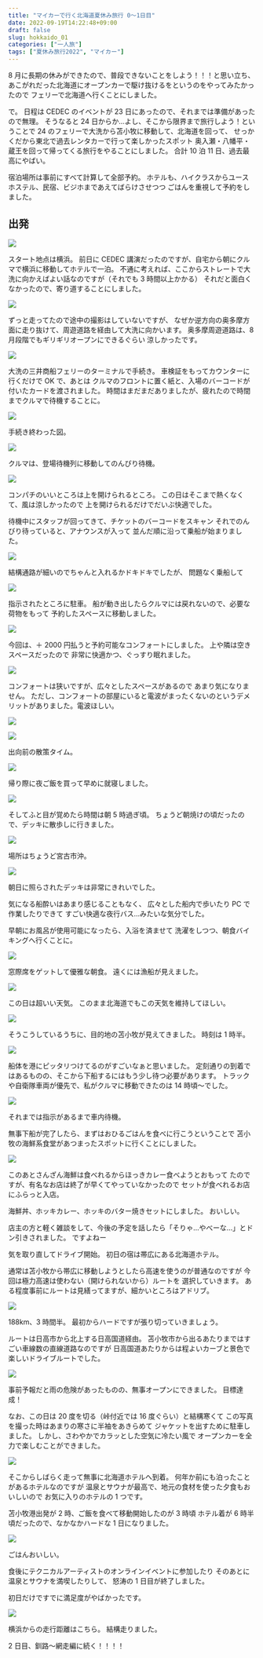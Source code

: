 ```yaml
---
title: "マイカーで行く北海道夏休み旅行 0～1日目"
date: 2022-09-19T14:22:48+09:00
draft: false
slug: hokkaido_01
categories: ["一人旅"]
tags: ["夏休み旅行2022", "マイカー"]
---
```


8 月に長期の休みができたので、普段できないことをしよう！！！と思い立ち、
あこがれだった北海道にオープンカーで駆け抜けるをというのをやってみたかったので
フェリーで北海道へ行くことにしました。

で。
日程は CEDEC のイベントが 23 日にあったので、それまでは準備があったので無理。
そうなると 24 日からか...よし、そこから限界まで旅行しよう！ということで
24 のフェリーで大洗から苫小牧に移動して、北海道を回って、
せっかくだから東北で過去レンタカーで行って楽しかったスポット
奥入瀬・八幡平・蔵王を回って帰ってくる旅行をやることにしました。
合計 10 泊 11 日、過去最高にやばい。

宿泊場所は事前にすべて計算して全部予約。
ホテルも、ハイクラスからユースホステル、民宿、ビジホまであえてばらけさせつつ
ごはんを重視して予約をしました。

## 出発

![](https://gyazo.com/05f71ce8fd06927ee6b2e104e75b250e.jpg)

スタート地点は横浜。
前日に CEDEC 講演だったのですが、自宅から朝にクルマで横浜に移動してホテルで一泊。
不通に考えれば、ここからストレートで大洗に向かえばよい話なのですが（それでも 3 時間以上かかる）
それだと面白くなかったので、寄り道することにしました。

![](https://gyazo.com/a05709e08367a8bd1a89ece4c99d7c6a.png)

ずっと走ってたので途中の撮影はしていないですが、
なぜか逆方向の奥多摩方面に走り抜けて、周遊道路を経由して大洗に向かいます。
奥多摩周遊道路は、8 月段階でもギリギリオープンにできるぐらい
涼しかったです。

![](https://gyazo.com/1a3977cb2e667f0159713a627f9b1965.png)

大洗の三井商船フェリーのターミナルで手続き。
車検証をもってカウンターに行くだけで OK で、あとは
クルマのフロントに置く紙と、入場のバーコードが付いたカードを渡されました。
時間はまだまだありましたが、疲れたので時間までクルマで待機することに。

![](https://gyazo.com/f2df11b608505b6d79759e621735c3d9.jpg)

手続き終わった図。

![](https://gyazo.com/20762d593e141668375fc9d8c823d794.jpg)

クルマは、登場待機列に移動してのんびり待機。

![](https://gyazo.com/fef6870fb058b78667617168c97beb45.jpg)

コンパチのいいところは上を開けられるところ。
この日はそこまで熱くなくて、風は涼しかったので
上を開けられるだけでだいぶ快適でした。

待機中にスタッフが回ってきて、チケットのバーコードをスキャン
それでのんびり待っていると、アナウンスが入って
並んだ順に沿って乗船が始まりました。

![](https://gyazo.com/a27490cf9e41272641a74ff6b060386d.jpg)

結構通路が細いのでちゃんと入れるかドキドキでしたが、
問題なく乗船して

![](https://gyazo.com/d7bdf53ea2d5bf6f3d9ed87f6c1a6d47.jpg)

指示されたところに駐車。
船が動き出したらクルマには戻れないので、必要な荷物をもって
予約したスペースに移動しました。

![](https://gyazo.com/2c1a9dddfa33f3c449240f4bedb7b3f1.jpg)

今回は、＋ 2000 円払うと予約可能なコンフォートにしました。
上や隣は空きスペースだったので
非常に快適かつ、ぐっすり眠れました。

![](https://gyazo.com/5c829e70d4b0572fd6d82c2151279f37.jpg)

コンフォートは狭いですが、広々としたスペースがあるので
あまり気になりません。
ただし、コンフォートの部屋にいると電波がまったくないのというデメリットがありました。電波ほしい。

![](https://gyazo.com/5d324ce9b6005b3140765b830c46bc6c.jpg)

![](https://gyazo.com/7b0eaddd7cfe627a4905b537769fada7.jpg)

出向前の散策タイム。

![](https://gyazo.com/1b1bf63a91a568669e2bff725d427154.jpg)

帰り際に夜ご飯を買って早めに就寝しました。

![](https://gyazo.com/985fa45b5036ebe4227e7cb0ac93100a.jpg)

そしてふと目が覚めたら時間は朝 5 時過ぎ頃。
ちょうど朝焼けの頃だったので、デッキに散歩しに行きました。

![](https://gyazo.com/14907160441cb5ff32870a9971189817.jpg)

場所はちょうど宮古市沖。

![](https://gyazo.com/d5c36eb9befbc6864eb4c57d976602cb.jpg)

朝日に照らされたデッキは非常にきれいでした。

気になる船酔いはあまり感じることもなく、
広々とした船内で歩いたり PC で作業したりできて
すごい快適な夜行バス...みたいな気分でした。

早朝にお風呂が使用可能になったら、入浴を済ませて
洗濯をしつつ、朝食バイキングへ行くことに。

![](https://gyazo.com/58d96ca746d87e4438accf790a5df381.jpg)

窓際席をゲットして優雅な朝食。
遠くには漁船が見えました。

![](https://gyazo.com/247120d4aa752934f7b7b064fdd46491.jpg)

この日は超いい天気。
このまま北海道でもこの天気を維持してほしい。

![](https://gyazo.com/6e6062a4e5923fcfdd33f498674fe845.jpg)

そうこうしているうちに、目的地の苫小牧が見えてきました。
時刻は 1 時半。

![](https://gyazo.com/b5807f5891464d7c61b66fb107a4f753.jpg)

船体を港にピッタリつけてるのがすごいなぁと思いました。
定刻通りの到着ではあるものの、そこから下船するにはもう少し待つ必要があります。
トラックや自衛隊車両が優先で、私がクルマに移動できたのは 14 時頃～でした。

![](https://gyazo.com/a8d992c3a04b19b0c9f7e01249d022dd.jpg)

それまでは指示があるまで車内待機。

無事下船が完了したら、まずはおひるごはんを食べに行こうということで
苫小牧の海鮮系食堂があつまったスポットに行くことにしました。

![](https://gyazo.com/2919eb647f9fc9ee8993150a5c2c65c1.jpg)

このあとさんざん海鮮は食べれるからほっきカレー食べようとおもって
たのですが、有名なお店は終了が早くてやっていなかったので
セットが食べれるお店にふらっと入店。

海鮮丼、ホッキカレー、ホッキのバター焼きセットにしました。
おいしい。

店主の方と軽く雑談をして、今後の予定を話したら「そりゃ...やべーな...」とドン引きされました。
ですよねー

気を取り直してドライブ開始。
初日の宿は帯広にある北海道ホテル。

通常は苫小牧から帯広に移動しようとしたら高速を使うのが普通なのですが
今回は極力高速は使わない（開けられないから）ルートを
選択していきます。
ある程度事前にルートは見繕ってますが、細かいところはアドリブ。

![](https://gyazo.com/6420859aaae65968a3c924f32fec9e5c.png)

188km、3 時間半。
最初からハードですが張り切っていきましょう。

ルートは日高市から北上する日高国道経由。
苫小牧市から出るあたりまではすごい車線数の直線道路なのですが
日高国道あたりからは程よいカーブと景色で楽しいドライブルートでした。

![](https://gyazo.com/5ff4048541220f4254d3a1162a408cd9.jpg)

事前予報だと雨の危険があったものの、無事オープンにできました。
目標達成！

なお、この日は 20 度を切る（峠付近では 16 度ぐらい）と結構寒くて
この写真を撮った時はあまりの寒さに半袖をあきらめて
ジャケットを出すために駐車しました。
しかし、さわやかでカラッとした空気に冷たい風で
オープンカーを全力で楽しむことができました。

![](https://gyazo.com/39007045ff0dae1f04ce206eb82a4add.jpg)

そこからしばらく走って無事に北海道ホテルへ到着。
何年か前にも泊ったことがあるホテルなのですが
温泉とサウナが最高で、地元の食材を使った夕食もおいしいので
お気に入りのホテルの 1 つです。

苫小牧港出発が 2 時、ご飯を食べて移動開始したのが 3 時頃
ホテル着が 6 時半頃だったので、なかなかハードな 1 日になりました。

![](https://gyazo.com/49de58254c6b3af69f61475ec6938504.jpg)

ごはんおいしい。

食後にテクニカルアーティストのオンラインイベントに参加したり
そのあとに温泉とサウナを満喫したりして、
怒涛の 1 日目が終了しました。

初日だけですでに満足度がやばかったです。

![](https://gyazo.com/731ca2cacf348891e444ca79ba475fa1.jpg)

横浜からの走行距離はこちら。
結構走りました。

2 日目、釧路～網走編に続く！！！！
